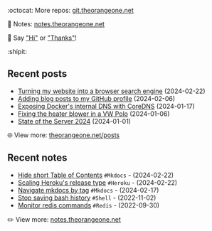 <!-- Automatically generated - do not edit directly -->

:octocat: More repos: [git.theorangeone.net](https://git.theorangeone.net/)

:pencil: Notes: [notes.theorangeone.net](https://notes.theorangeone.net/)

:wave: Say ["Hi"](https://theorangeone.net/contact/) or ["Thanks"](https://theorangeone.net/support/)!

:shipit:

## Recent posts


- [Turning my website into a browser search engine](https://theorangeone.net/posts/opensearch-browser-search-engine/) (2024-02-22)
- [Adding blog posts to my GitHub profile](https://theorangeone.net/posts/github-readme-blog-posts/) (2024-02-06)
- [Exposing Docker's internal DNS with CoreDNS](https://theorangeone.net/posts/expose-docker-internal-dns/) (2024-01-17)
- [Fixing the heater blower in a VW Polo](https://theorangeone.net/posts/vw-polo-heater-blower/) (2024-01-06)
- [State of the Server 2024](https://theorangeone.net/posts/state-of-the-server-2024/) (2024-01-01)

:globe_with_meridians: View more: [theorangeone.net/posts](https://theorangeone.net/posts/)

## Recent notes


- [Hide short Table of Contents](https://notes.theorangeone.net/notes/mkdocs-conditionally-hide-toc/) `#Mkdocs` - (2024-02-22)
- [Scaling Heroku's release type](https://notes.theorangeone.net/notes/infrastructure/heroku-release-type/) `#Heroku` - (2024-02-22)
- [Navigate mkdocs by tag](https://notes.theorangeone.net/notes/mkdocs-nav-by-tag/) `#Mkdocs` - (2024-02-17)
- [Stop saving bash history](https://notes.theorangeone.net/notes/shell/stop-saving-history/) `#Shell` - (2022-11-02)
- [Monitor redis commands](https://notes.theorangeone.net/notes/database/redis-monitor/) `#Redis` - (2022-09-30)

:pencil2: View more: [notes.theorangeone.net](https://notes.theorangeone.net/)